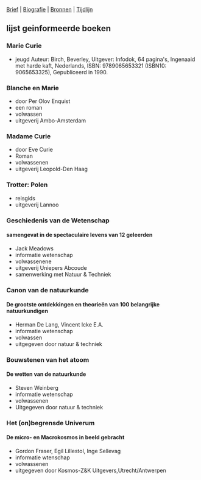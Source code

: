 [Brief](brief.md) | [Biografie](biografie.md) | [Bronnen](bibliografie.md) | [Tijdlijn](https://cdn.knightlab.com/libs/timeline3/latest/embed/index.html?source=1E-iVJlxIhEdE5K3mXC_vnQod_FRKKTVz-mWdT42EE0s&font=Default&lang=nl&initial_zoom=2&height=650)

## lijst geinformeerde boeken

### Marie Curie 
- jeugd
Auteur: Birch, Beverley, Uitgever: Infodok, 64 pagina's, Ingenaaid met harde kaft, Nederlands, ISBN: 9789065653321 (ISBN10: 9065653325), Gepubliceerd in 1990. 

### Blanche en Marie 
- door Per Olov Enquist
- een roman
- volwassen
- uitgeverij Ambo-Amsterdam

### Madame Curie
- door Eve Curie
- Roman
- volwassenen
- uitgeverij Leopold-Den Haag

### Trotter: Polen
- reisgids
- uitgeverij Lannoo

### Geschiedenis van de Wetenschap
#### samengevat in de spectaculaire levens van 12 geleerden
- Jack Meadows
- informatie wetenschap
- volwassenene
- uitgeverij Uniepers Abcoude
- samenwerking met Natuur & Techniek

### Canon van de natuurkunde
#### De grootste ontdekkingen en theorieën van 100 belangrijke natuurkundigen
- Herman De Lang, Vincent Icke E.A.
- informatie wetenschap
- volwassen 
- uitgegeven door natuur & techniek

### Bouwstenen van het atoom
#### De wetten van de natuurkunde
- Steven Weinberg
- informatie wetenschap
- volwassenen
- Uitgegeven door natuur & techniek

### Het (on)begrensde Univerum
#### De micro- en Macrokosmos in beeld gebracht
- Gordon Fraser, Egil Lillestol, Inge Sellevag
- informatie wtenschap
- volwassenen
- uitgegeven door Kosmos-Z&K Uitgevers,Utrecht/Antwerpen
